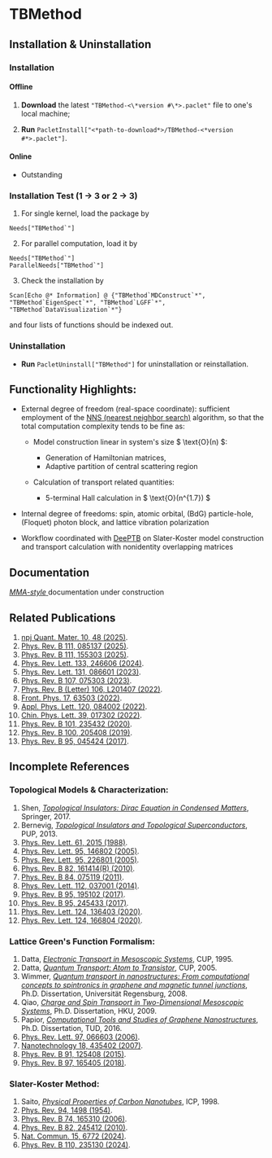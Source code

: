 # TBMethod

## Installation & Uninstallation

### Installation

#### Offline

1.  **Download** the latest `"TBMethod-<\*version #\*>.paclet"` file to one's local machine;

2.  **Run** `PacletInstall["<*path-to-download*>/TBMethod-<*version #*>.paclet"]`.

#### Online

- Outstanding

<!--
**Run** `PacletInstall["https://github.com/AlexanderZ11234/TBMethod/releases/download/0.2.1/TBMethod-0.2.1.paclet"]`
-->

### Installation Test (1 → 3 or 2 → 3)

1. For single kernel, load the package by

<!---->

    Needs["TBMethod`"]

2. For parallel computation, load it by

<!---->

    Needs["TBMethod`"]
    ParallelNeeds["TBMethod`"]

3. Check the installation by

<!---->

    Scan[Echo @* Information] @ {"TBMethod`MDConstruct`*", "TBMethod`EigenSpect`*", "TBMethod`LGFF`*", "TBMethod`DataVisualization`*"}

and four lists of functions should be indexed out.

### Uninstallation

- **Run** `PacletUninstall["TBMethod"]` for uninstallation or reinstallation.

## Functionality Highlights:

- External degree of freedom (real-space coordinate): sufficient employment of the [NNS (nearest neighbor search)](https://en.wikipedia.org/wiki/Nearest_neighbor_search) algorithm, so that the total computation complexity tends to be fine as:
    - Model construction linear in system's size $ \text{O}(n) $:
        - Generation of Hamiltonian matrices,
        - Adaptive partition of central scattering region

    - Calculation of transport related quantities:
        - 5-terminal Hall calculation in $ \text{O}(n^{1.7}) $

- Internal degree of freedoms: spin, atomic orbital, (BdG) particle-hole, (Floquet) photon block, and lattice vibration polarization

- Workflow coordinated with [DeePTB](https://github.com/deepmodeling/DeePTB) on Slater-Koster model construction and transport calculation with nonidentity overlapping matrices

## Documentation

<a href="#" class="magic-button" title="Onsite testable"> _MMA-style_ </a> documentation under construction

## Related Publications

1. [npj Quant. Mater. 10, 48 (2025)](https://www.nature.com/articles/s41535-025-00768-1).
1. [Phys. Rev. B 111, 085137 (2025)](https://journals.aps.org/prb/abstract/10.1103/PhysRevB.111.085137).
1. [Phys. Rev. B 111, 155303 (2025)](https://journals.aps.org/prb/abstract/10.1103/PhysRevB.111.155303).
1. [Phys. Rev. Lett. 133, 246606 (2024)](https://journals.aps.org/prl/abstract/10.1103/PhysRevLett.133.246606).
1. [Phys. Rev. Lett. 131, 086601 (2023)](https://journals.aps.org/prl/abstract/10.1103/PhysRevLett.131.086601).
1. [Phys. Rev. B 107, 075303 (2023)](https://journals.aps.org/prb/abstract/10.1103/PhysRevB.107.075303).
1. [Phys. Rev. B (Letter) 106, L201407 (2022)](https://journals.aps.org/prb/abstract/10.1103/PhysRevB.106.L201407).
1. [Front. Phys. 17, 63503 (2022)](https://link.springer.com/article/10.1007/s11467-022-1185-y).
1. [Appl. Phys. Lett. 120, 084002 (2022)](https://pubs.aip.org/aip/apl/article-abstract/120/8/084002/2833231/In-plane-magnetization-and-electronic-structures?redirectedFrom=fulltext).
1. [Chin. Phys. Lett. 39, 017302 (2022)](https://cpl.iphy.ac.cn/article/doi/10.1088/0256-307X/39/1/017302).
1. [Phys. Rev. B 101, 235432 (2020)](https://journals.aps.org/prb/abstract/10.1103/PhysRevB.101.235432).
1. [Phys. Rev. B 100, 205408 (2019)](https://journals.aps.org/prb/abstract/10.1103/PhysRevB.100.205408).
1. [Phys. Rev. B 95, 045424 (2017)](https://journals.aps.org/prb/abstract/10.1103/PhysRevB.95.045424).



## Incomplete References

### Topological Models & Characterization:
1. Shen, [_Topological Insulators: Dirac Equation in Condensed Matters_](https://link.springer.com/book/10.1007/978-981-10-4606-3), Springer, 2017.
1. Bernevig, [_Topological Insulators and Topological Superconductors_](https://press.princeton.edu/books/hardcover/9780691151755/topological-insulators-and-topological-superconductors?srsltid=AfmBOop9JnAo53v7Hn3ErPpR2uf3vW0JLPykFSNWSK_QoP1xjsDuKoMG), PUP, 2013.
1. [Phys. Rev. Lett. 61, 2015 (1988)](https://journals.aps.org/prl/abstract/10.1103/PhysRevLett.61.2015).
1. [Phys. Rev. Lett. 95, 146802 (2005)](https://journals.aps.org/prl/abstract/10.1103/PhysRevLett.95.146802).
1. [Phys. Rev. Lett. 95, 226801 (2005)](https://journals.aps.org/prl/abstract/10.1103/PhysRevLett.95.226801).
1. [Phys. Rev. B 82, 161414(R) (2010)](https://journals.aps.org/prb/abstract/10.1103/PhysRevB.82.161414).
1. [Phys. Rev. B 84, 075119 (2011)](https://journals.aps.org/prb/abstract/10.1103/PhysRevB.84.075119).
1. [Phys. Rev. Lett. 112, 037001 (2014)](https://journals.aps.org/prl/abstract/10.1103/PhysRevLett.112.037001).
1. [Phys. Rev. B 95, 195102 (2017)](https://journals.aps.org/prb/abstract/10.1103/PhysRevB.95.195102).
1. [Phys. Rev. B 95, 245433 (2017)](https://journals.aps.org/prb/abstract/10.1103/PhysRevB.95.245433).
1. [Phys. Rev. Lett. 124, 136403 (2020)](https://journals.aps.org/prl/abstract/10.1103/PhysRevLett.124.136403).
1. [Phys. Rev. Lett. 124, 166804 (2020)](https://journals.aps.org/prl/abstract/10.1103/PhysRevLett.124.166804).

### Lattice Green's Function Formalism:
1. Datta, [_Electronic Transport in Mesoscopic Systems_](https://www.cambridge.org/core/books/electronic-transport-in-mesoscopic-systems/1E55DEF5978AA7B843FF70337C220D8B), CUP, 1995.
1. Datta, [_Quantum Transport: Atom to Transistor_](https://www.cambridge.org/core/books/quantum-transport/E96BE74AACD59A03A7D6A7F7DACDFB71), CUP, 2005.
1. Wimmer, [_Quantum transport in nanostructures: From computational concepts to spintronics in graphene and magnetic tunnel junctions_](https://epub.uni-regensburg.de/12142/), Ph.D. Dissertation, Universität Regensburg, 2008.
1. Qiao, [_Charge and Spin Transport in Two-Dimensional Mesoscopic Systems_](https://hub.hku.hk/handle/10722/55540), Ph.D. Dissertation, HKU, 2009.
1. Papior, [_Computational Tools and Studies of Graphene Nanostructures_](https://orbit.dtu.dk/en/publications/computational-tools-and-studies-of-graphene-nanostructures), Ph.D. Dissertation, TUD, 2016.
1. [Phys. Rev. Lett. 97, 066603 (2006)](https://journals.aps.org/prl/abstract/10.1103/PhysRevLett.97.066603).
1. [Nanotechnology 18, 435402 (2007)](https://iopscience.iop.org/article/10.1088/0957-4484/18/43/435402).
1. [Phys. Rev. B 91, 125408 (2015)](https://journals.aps.org/prb/abstract/10.1103/PhysRevB.91.125408).
1. [Phys. Rev. B 97, 165405 (2018)](https://journals.aps.org/prb/abstract/10.1103/PhysRevB.97.165405).

### Slater-Koster Method:
1. Saito, [_Physical Properties of Carbon Nanotubes_](https://www.worldscientific.com/worldscibooks/10.1142/p080?srsltid=AfmBOoosI-cgWaXJxEbpkiw1QPAPb82G87WuKIr6LAeeVNM8vWX1tifB#t=aboutBook), ICP, 1998.
1. [Phys. Rev. 94, 1498 (1954)](https://journals.aps.org/pr/abstract/10.1103/PhysRev.94.1498).
1. [Phys. Rev. B 74, 165310 (2006)](https://journals.aps.org/prb/abstract/10.1103/PhysRevB.74.165310).
1. [Phys. Rev. B 82, 245412 (2010)](https://journals.aps.org/prb/abstract/10.1103/PhysRevB.82.245412).
1. [Nat. Commun. 15, 6772 (2024)](https://www.nature.com/articles/s41467-024-51006-4).
1. [Phys. Rev. B 110, 235130 (2024)](https://journals.aps.org/prb/abstract/10.1103/PhysRevB.110.235130). 

